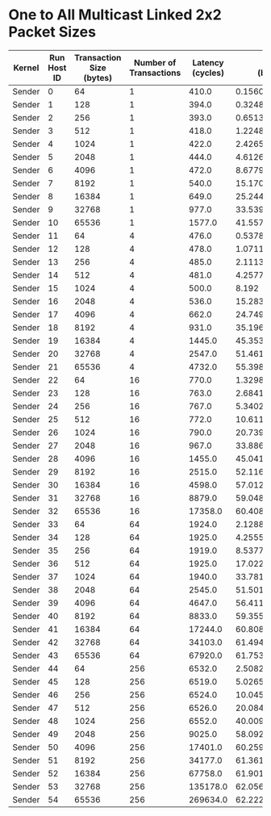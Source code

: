 # One to All Multicast Linked 2x2 Packet Sizes

| Kernel | Run Host ID | Transaction Size (bytes) | Number of Transactions | Latency (cycles) | Bandwidth (bytes/cycle) |
|---|---|---|---|---|---|
| Sender | 0 | 64 | 1 | 410.0 | 0.15609756097560976 |
| Sender | 1 | 128 | 1 | 394.0 | 0.3248730964467005 |
| Sender | 2 | 256 | 1 | 393.0 | 0.6513994910941476 |
| Sender | 3 | 512 | 1 | 418.0 | 1.2248803827751196 |
| Sender | 4 | 1024 | 1 | 422.0 | 2.4265402843601898 |
| Sender | 5 | 2048 | 1 | 444.0 | 4.612612612612613 |
| Sender | 6 | 4096 | 1 | 472.0 | 8.677966101694915 |
| Sender | 7 | 8192 | 1 | 540.0 | 15.170370370370371 |
| Sender | 8 | 16384 | 1 | 649.0 | 25.244992295839754 |
| Sender | 9 | 32768 | 1 | 977.0 | 33.53940634595701 |
| Sender | 10 | 65536 | 1 | 1577.0 | 41.5573874445149 |
| Sender | 11 | 64 | 4 | 476.0 | 0.5378151260504201 |
| Sender | 12 | 128 | 4 | 478.0 | 1.0711297071129706 |
| Sender | 13 | 256 | 4 | 485.0 | 2.111340206185567 |
| Sender | 14 | 512 | 4 | 481.0 | 4.257796257796258 |
| Sender | 15 | 1024 | 4 | 500.0 | 8.192 |
| Sender | 16 | 2048 | 4 | 536.0 | 15.283582089552239 |
| Sender | 17 | 4096 | 4 | 662.0 | 24.749244712990937 |
| Sender | 18 | 8192 | 4 | 931.0 | 35.19656283566058 |
| Sender | 19 | 16384 | 4 | 1445.0 | 45.35363321799308 |
| Sender | 20 | 32768 | 4 | 2547.0 | 51.46132705143306 |
| Sender | 21 | 65536 | 4 | 4732.0 | 55.39814032121724 |
| Sender | 22 | 64 | 16 | 770.0 | 1.3298701298701299 |
| Sender | 23 | 128 | 16 | 763.0 | 2.6841415465268676 |
| Sender | 24 | 256 | 16 | 767.0 | 5.340286831812255 |
| Sender | 25 | 512 | 16 | 772.0 | 10.61139896373057 |
| Sender | 26 | 1024 | 16 | 790.0 | 20.739240506329114 |
| Sender | 27 | 2048 | 16 | 967.0 | 33.88624612202689 |
| Sender | 28 | 4096 | 16 | 1455.0 | 45.04192439862543 |
| Sender | 29 | 8192 | 16 | 2515.0 | 52.11610337972167 |
| Sender | 30 | 16384 | 16 | 4598.0 | 57.012614180078295 |
| Sender | 31 | 32768 | 16 | 8879.0 | 59.04809100123888 |
| Sender | 32 | 65536 | 16 | 17358.0 | 60.40880285747206 |
| Sender | 33 | 64 | 64 | 1924.0 | 2.128898128898129 |
| Sender | 34 | 128 | 64 | 1925.0 | 4.255584415584416 |
| Sender | 35 | 256 | 64 | 1919.0 | 8.537780093798853 |
| Sender | 36 | 512 | 64 | 1925.0 | 17.022337662337662 |
| Sender | 37 | 1024 | 64 | 1940.0 | 33.78144329896907 |
| Sender | 38 | 2048 | 64 | 2545.0 | 51.50176817288801 |
| Sender | 39 | 4096 | 64 | 4647.0 | 56.411448246180335 |
| Sender | 40 | 8192 | 64 | 8833.0 | 59.35559832446508 |
| Sender | 41 | 16384 | 64 | 17244.0 | 60.80816515889585 |
| Sender | 42 | 32768 | 64 | 34103.0 | 61.494648564642404 |
| Sender | 43 | 65536 | 64 | 67920.0 | 61.75359246171967 |
| Sender | 44 | 64 | 256 | 6532.0 | 2.5082669932639314 |
| Sender | 45 | 128 | 256 | 6519.0 | 5.026537812547937 |
| Sender | 46 | 256 | 256 | 6524.0 | 10.0453709380748 |
| Sender | 47 | 512 | 256 | 6526.0 | 20.08458473797119 |
| Sender | 48 | 1024 | 256 | 6552.0 | 40.00976800976801 |
| Sender | 49 | 2048 | 256 | 9025.0 | 58.092853185595565 |
| Sender | 50 | 4096 | 256 | 17401.0 | 60.25952531463709 |
| Sender | 51 | 8192 | 256 | 34177.0 | 61.36150042426193 |
| Sender | 52 | 16384 | 256 | 67758.0 | 61.90123675433159 |
| Sender | 53 | 32768 | 256 | 135178.0 | 62.05601503203184 |
| Sender | 54 | 65536 | 256 | 269634.0 | 62.222182662423876 |
